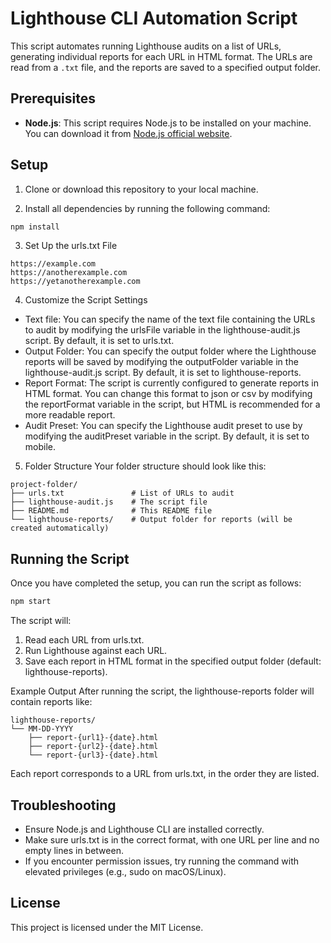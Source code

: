 # Lighthouse CLI Automation Script

This script automates running Lighthouse audits on a list of URLs, generating individual reports for each URL in HTML format. The URLs are read from a `.txt` file, and the reports are saved to a specified output folder.

## Prerequisites

- **Node.js**: This script requires Node.js to be installed on your machine. You can download it from [Node.js official website](https://nodejs.org/).

## Setup
1. Clone or download this repository to your local machine.

2. Install all dependencies by running the following command:
  ```bash
  npm install
  ```

3. Set Up the urls.txt File
  ```
  https://example.com
  https://anotherexample.com
  https://yetanotherexample.com
  ```

4. Customize the Script Settings
- Text file: You can specify the name of the text file containing the URLs to audit by modifying the urlsFile variable in the lighthouse-audit.js script. By default, it is set to urls.txt.
- Output Folder: You can specify the output folder where the Lighthouse reports will be saved by modifying the outputFolder variable in the lighthouse-audit.js script. By default, it is set to lighthouse-reports.
- Report Format: The script is currently configured to generate reports in HTML format. You can change this format to json or csv by modifying the reportFormat variable in the script, but HTML is recommended for a more readable report.
- Audit Preset: You can specify the Lighthouse audit preset to use by modifying the auditPreset variable in the script. By default, it is set to mobile.

5. Folder Structure
Your folder structure should look like this:
  ```
  project-folder/
  ├── urls.txt               # List of URLs to audit
  ├── lighthouse-audit.js    # The script file
  ├── README.md              # This README file
  └── lighthouse-reports/    # Output folder for reports (will be created automatically)
  ```

## Running the Script
Once you have completed the setup, you can run the script as follows: 
  ```bash
  npm start
  ```

The script will:
1.	Read each URL from urls.txt.
2.	Run Lighthouse against each URL.
3.	Save each report in HTML format in the specified output folder (default: lighthouse-reports).

Example Output
After running the script, the lighthouse-reports folder will contain reports like:
  ```
  lighthouse-reports/
  └── MM-DD-YYYY
      ├── report-{url1}-{date}.html
      ├── report-{url2}-{date}.html
      └── report-{url3}-{date}.html
  ```

Each report corresponds to a URL from urls.txt, in the order they are listed.

## Troubleshooting
- Ensure Node.js and Lighthouse CLI are installed correctly.
- Make sure urls.txt is in the correct format, with one URL per line and no empty lines in between.
- If you encounter permission issues, try running the command with elevated privileges (e.g., sudo on macOS/Linux).

## License
This project is licensed under the MIT License.